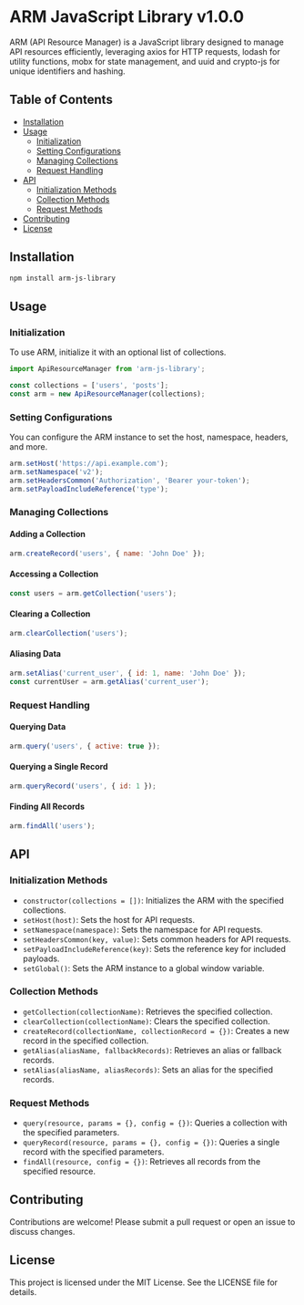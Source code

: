 # ARM JavaScript Library v1.0.0

ARM (API Resource Manager) is a JavaScript library designed to manage API resources efficiently, leveraging axios for HTTP requests, lodash for utility functions, mobx for state management, and uuid and crypto-js for unique identifiers and hashing.

## Table of Contents

- [Installation](#installation)
- [Usage](#usage)
  - [Initialization](#initialization)
  - [Setting Configurations](#setting-configurations)
  - [Managing Collections](#managing-collections)
  - [Request Handling](#request-handling)
- [API](#api)
  - [Initialization Methods](#initialization-methods)
  - [Collection Methods](#collection-methods)
  - [Request Methods](#request-methods)
- [Contributing](#contributing)
- [License](#license)

## Installation

```bash
npm install arm-js-library
```

## Usage

### Initialization

To use ARM, initialize it with an optional list of collections.

```javascript
import ApiResourceManager from 'arm-js-library';

const collections = ['users', 'posts'];
const arm = new ApiResourceManager(collections);
```

### Setting Configurations

You can configure the ARM instance to set the host, namespace, headers, and more.

```javascript
arm.setHost('https://api.example.com');
arm.setNamespace('v2');
arm.setHeadersCommon('Authorization', 'Bearer your-token');
arm.setPayloadIncludeReference('type');
```

### Managing Collections

#### Adding a Collection

```javascript
arm.createRecord('users', { name: 'John Doe' });
```

#### Accessing a Collection

```javascript
const users = arm.getCollection('users');
```

#### Clearing a Collection

```javascript
arm.clearCollection('users');
```

#### Aliasing Data

```javascript
arm.setAlias('current_user', { id: 1, name: 'John Doe' });
const currentUser = arm.getAlias('current_user');
```

### Request Handling

#### Querying Data

```javascript
arm.query('users', { active: true });
```

#### Querying a Single Record

```javascript
arm.queryRecord('users', { id: 1 });
```

#### Finding All Records

```javascript
arm.findAll('users');
```

## API

### Initialization Methods

- `constructor(collections = [])`: Initializes the ARM with the specified collections.
- `setHost(host)`: Sets the host for API requests.
- `setNamespace(namespace)`: Sets the namespace for API requests.
- `setHeadersCommon(key, value)`: Sets common headers for API requests.
- `setPayloadIncludeReference(key)`: Sets the reference key for included payloads.
- `setGlobal()`: Sets the ARM instance to a global window variable.

### Collection Methods

- `getCollection(collectionName)`: Retrieves the specified collection.
- `clearCollection(collectionName)`: Clears the specified collection.
- `createRecord(collectionName, collectionRecord = {})`: Creates a new record in the specified collection.
- `getAlias(aliasName, fallbackRecords)`: Retrieves an alias or fallback records.
- `setAlias(aliasName, aliasRecords)`: Sets an alias for the specified records.

### Request Methods

- `query(resource, params = {}, config = {})`: Queries a collection with the specified parameters.
- `queryRecord(resource, params = {}, config = {})`: Queries a single record with the specified parameters.
- `findAll(resource, config = {})`: Retrieves all records from the specified resource.

## Contributing

Contributions are welcome! Please submit a pull request or open an issue to discuss changes.

## License

This project is licensed under the MIT License. See the LICENSE file for details.
